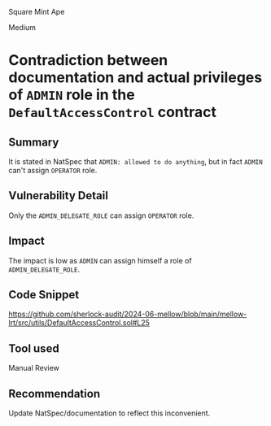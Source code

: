 Square Mint Ape

Medium

# Contradiction between documentation and actual privileges of `ADMIN` role in the `DefaultAccessControl` contract

## Summary

It is stated in NatSpec that `ADMIN: allowed to do anything`, but in fact `ADMIN` can't assign `OPERATOR` role.

## Vulnerability Detail

Only the `ADMIN_DELEGATE_ROLE` can assign `OPERATOR` role.

## Impact

The impact is low as `ADMIN` can assign himself a role of `ADMIN_DELEGATE_ROLE`.

## Code Snippet

https://github.com/sherlock-audit/2024-06-mellow/blob/main/mellow-lrt/src/utils/DefaultAccessControl.sol#L25

## Tool used

Manual Review

## Recommendation

Update NatSpec/documentation to reflect this inconvenient.
